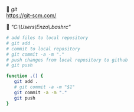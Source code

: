 :bookmark: *git*  
https://git-scm.com/

:bookmark: *"C:\Users\Enzo\\.bashrc"*  
 ```bash
# add files to local repository
# git add .
# commit to local repository
# git commit -a -m "."
# push changes from local repository to github
# git push

function .() {
    git add .
    # git commit -a -m "$1"
    git commit -a -m "."
    git push
}
 ```